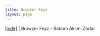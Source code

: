 ```yaml
---
title: Browzer Feyz
layout: page
---
```


<a href="https://cloud.mail.ru/public/e211384465a1/Browzer%20Feyz-%20Sabr%C4%B1m%20Akl%C4%B1m%C4%B1%20Zorlar" target="_blank">[indir]</a>   |   Browzer Feyz &#8211; Sabrım Aklımı Zorlar